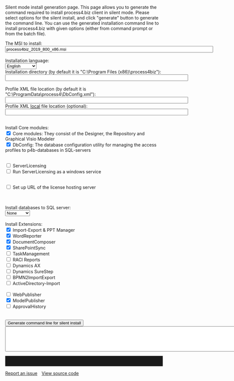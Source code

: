 Silent mode install generation page.
This page allows you to generate the command required to install process4.biz client in silent mode. Please select options for the silent install, and click "generate" button to generate the command line. You can use the generated installation command line to install process4.biz with given options (either from command prompt or from the batch file).

<style type="text/css">
    .newStyle1
    {
        margin-left: 20px;
    }
</style>

<script type="text/javascript">
    function updateState() {
        var checked_INSTALL_DB = document.getElementById("INSTALL_DB").value == 1 || document.getElementById("INSTALL_DB").value == 3;
        var checked_DB_SQL_AUTH_MODE = checked_INSTALL_DB && document.getElementById("DB_SQL_AUTH_MODE").checked;
        var checked_DEMOINSTALL_DB = document.getElementById("INSTALL_DB").value == 2 || document.getElementById("INSTALL_DB").value == 3;
        var checked_DEMODB_SQL_AUTH_MODE = checked_DEMOINSTALL_DB && document.getElementById("DEMODB_SQL_AUTH_MODE").checked;
        var setup_license_server = document.getElementById("SETUP_LICENSE_SERVER").checked;

        document.getElementById("div_INSTALL_DB").style.display = checked_INSTALL_DB ? "block" : "none";
        document.getElementById("div_DB_SQL_AUTH_MODE").style.display = checked_DB_SQL_AUTH_MODE ? "block" : "none";

        document.getElementById("div_DEMO_INSTALL_DB").style.display = checked_DEMOINSTALL_DB ? "block" : "none";
        document.getElementById("div_DEMODB_SQL_AUTH_MODE").style.display = checked_DEMODB_SQL_AUTH_MODE ? "block" : "none";

        document.getElementById("div_SERVER_LICENSE").style.display = setup_license_server ? "block" : "none";
    }

    function formatParam(id, value) {
        return (value.length == 0) ? "" : id + "=\"" + value + "\" ";
    }

    function formatCheckValue(id) {
        return formatParam(id, document.getElementById(id).checked ? "1" : "0");
    }

    function formatTextValue(id) {
        return formatParam(id, "" + document.getElementById(id).value);
    }

    function generateResultString() {
        var result = "";
        result += "msiexec "
        result += "/i \"" + document.getElementById("SRC_IMAGE").value + "\" ";
        result += "/qn ";
        result += formatTextValue("INSTALL_DIR");
        result += formatTextValue("PROFILE");
        result += formatTextValue("PROFILE_LOCAL");
        result += formatTextValue("LANGUAGE_ID");

        var lcid = document.getElementById("LANGUAGE_ID").value;
        if (lcid == 1031)
            result += "TRANSFORM=:de-DE ";
        if (lcid == 1036)
            result += "TRANSFORM=:fr-FR ";

        if (document.getElementById("SETUP_LICENSE_SERVER").checked) {
            result += formatCheckValue("SETUP_LICENSE_SERVER");

            result += formatTextValue("USE_LICENSE_SERVER");
            result += formatTextValue("LICENSE_SERVER_ONLINE");
            result += formatTextValue("LICENSE_SERVER_SERVER");
        }

        result += formatCheckValue("INSTALL_DBCONFIG");
        result += formatCheckValue("INSTALL_MODELER");

        result += formatCheckValue("INSTALL_LICENSE_SERVICE");
        if (document.getElementById("INSTALL_LICENSE_SERVICE").checked) {
            document.getElementById("INSTALL_LICENSE_FILES").checked=true
        }
        result += formatCheckValue("INSTALL_LICENSE_FILES");


        var checked_INSTALL_DB = document.getElementById("INSTALL_DB").value == 1 || document.getElementById("INSTALL_DB").value == 3;
        var checked_DEMOINSTALL_DB = document.getElementById("INSTALL_DB").value == 2 || document.getElementById("INSTALL_DB").value == 3;

        result += formatTextValue("INSTALL_DB");
        if (checked_INSTALL_DB) {
            result += formatTextValue("DB_SERVER_NAME");
            result += formatCheckValue("DB_SQL_AUTH_MODE");
            result += formatTextValue("DB_USER_NAME");
            result += formatTextValue("DB_PASSWORD");
        }
        if (checked_DEMOINSTALL_DB) {
            result += formatTextValue("DEMODB_SERVER_NAME");
            result += formatCheckValue("DEMODB_SQL_AUTH_MODE");
            result += formatTextValue("DEMODB_USER_NAME");
            result += formatTextValue("DEMODB_PASSWORD");
        }
        result += formatCheckValue("INSTALL_AXAPTA");
        result += formatCheckValue("INSTALL_EXCELIE_PPOINT");
        result += formatCheckValue("INSTALL_SURE_STEP");
        result += formatCheckValue("INSTALL_WORD_REPORTER");
        result += formatCheckValue("INSTALL_DOC_COMPOSER");
        result += formatCheckValue("INSTALL_COBIT_REPORTS");
        result += formatCheckValue("INSTALL_BPMN2_IE");
        result += formatCheckValue("INSTALL_ACTIVEDIR");
        result += formatCheckValue("INSTALL_WEB_PUBLISHER");
        result += formatCheckValue("INSTALL_WEB_PUBLISHER2");
        result += formatCheckValue("INSTALL_APPROVAL_HISTORY");
        result += formatCheckValue("INSTALL_TASK_MGMT");
        result += formatCheckValue("INSTALL_SP_SYNC");

        document.getElementById("ResultString").value = result;
    }
</script>

The MSI to install:
<br/>
<input id="SRC_IMAGE" size="80" value="process4biz_2019_800_x86.msi"></input>
<br/><br/>
Installation language:
<br/>
<select id="LANGUAGE_ID" name="LANGUAGE_ID" style="width: 100px;">
    <option selected="selected" value="1033">English</option>
    <option value="1031">German</option>
    <option value="1036">French</option>
</select>
<br/>
Installation directory (by default it is "C:\Program Files (x86)\process4biz"):
<br/>
<input id="INSTALL_DIR" name="INSTALL_DIR" size="70"></input>
<br/>
<br/>
Profile XML file location (by default it is "C:\ProgramData\process4\DbConfig.xml"):
<br/>
<input id="PROFILE" name="PROFILE" size="70"></input>
<br/>
Profile XML <u>local</u> file location (optional):
<br/>
<input id="PROFILE_LOCAL" name="PROFILE_LOCAL" size="70"></input>
<br/>
<br/>


Install Core modules:
<br/>
<input checked="checked" id="INSTALL_MODELER" name="INSTALL_MODELER" type="checkbox"></input>
<label for="INSTALL_MODELER">
   Core modules: They consist of the Designer, the Repository and Graphical Visio Modeler</label>
<br/>
<input checked="checked" id="INSTALL_DBCONFIG" name="INSTALL_DBCONFIG" type="checkbox"></input>
<label for="INSTALL_DBCONFIG">
   DbConfig: The database configuration utility for managing the access profiles to p4b-databases in SQL-servers</label>
<br/>

<br/>
<input id="INSTALL_LICENSE_FILES" name="INSTALL_LICENSE_FILES" type="checkbox"></input>
<label for="INSTALL_LICENSE_FILES">ServerLicensing</label>
<br/>
<input id="INSTALL_LICENSE_SERVICE" name="INSTALL_LICENSE_SERVICE" type="checkbox"></input>
<label for="INSTALL_LICENSE_SERVICE">Run ServerLicensing as a windows service</label>
<br/>
<br/>


<input id="SETUP_LICENSE_SERVER" name="SETUP_LICENSE_SERVER" onclick="javascript:updateState()"
    type="checkbox"></input>
Set up URL of the license hosting server
<br/>

<div class="newStyle1" id="div_SERVER_LICENSE" mce_style="display: none;" style="display: none;">

<br/>
Select the type of license:
<br/>
<select id="USE_LICENSE_SERVER" name="USE_LICENSE_SERVER" style="width: 160px;">
    <option selected="selected" value="0">ONLINE license server</option>
    <option value="1">SERVER license server</option>
</select>
<br/>

<br/>
URL of the ONLINE license hosting server (by default it is "https://registration.process4.biz,https://registration2.process4.biz,https://registration3.process4.biz"):
<br/>
<input id="LICENSE_SERVER_ONLINE" name="LICENSE_SERVER_ONLINE" size="100" value="https://registration.process4.biz,https://registration2.process4.biz,https://registration3.process4.biz"></input>
<br/>

URL of the SERVER license hosting server:
<br/>
<input id="LICENSE_SERVER_SERVER" name="LICENSE_SERVER_SERVER" size="100"></input>
<br/>
</div>

<br/>
<br/>


<label for="INSTALL_DB">
Install databases to SQL server:
</label>
<br/>
<select id="INSTALL_DB" name="INSTALL_DB" onchange="javascript:updateState();">
    <option selected="selected" value="0">None</option>
    <option value="1">EmptyDB</option>
    <option value="2">DemoDB</option>
    <option value="3">Both</option>
</select>
<br/>
<div class="newStyle1" id="div_INSTALL_DB" mce_style="display: none;" style="display: none;">
    <br/>
    <b>Settings for EmptyDB</b><br/>
    SQL Server Instance name (required):
    <br/>
    <input id="DB_SERVER_NAME" name="DB_SERVER_NAME" value=".\SQLExpress"></input>
    <br/>
    <input id="DB_SQL_AUTH_MODE" name="DB_SQL_AUTH_MODE" onclick="javascript:updateState()"
        type="checkbox"></input>
    <label for="DB_SQL_AUTH_MODE">
        Use SQL Server Authentication (by default Windows Authentication is used)</label>
    <div class="newStyle1" id="div_DB_SQL_AUTH_MODE" mce_style="display: none;" style="display: none;">
        <br/>
        User name (required):
        <br/>
        <input id="DB_USER_NAME" name="DB_USER_NAME" value="sa"></input>
        <br/>
        Password (required):<br/>
        <input id="DB_PASSWORD" name="DB_PASSWORD" type="password"></input>
    </div>
</div>
<div class="newStyle1" id="div_DEMO_INSTALL_DB" mce_style="display: none;" style="display: none;">
    <br/>
    <b>Settings for demo DB</b><br/>
    SQL Server Instance name (required):
    <br/>
    <input id="DEMODB_SERVER_NAME" name="DEMODB_SERVER_NAME" value=".\SQLExpress"></input>
    <br/>
    <input id="DEMODB_SQL_AUTH_MODE" name="DEMODB_SQL_AUTH_MODE" onclick="javascript:updateState()"
        type="checkbox"></input>
    <label for="DEMODB_SQL_AUTH_MODE">
        Use SQL Server Authentication (by default Windows Authentication is used)</label>
    <div class="newStyle1" id="div_DEMODB_SQL_AUTH_MODE" mce_style="display: none;" style="display: none;">
        <br/>
        User name (required):
        <br/>
        <input id="DEMODB_USER_NAME" name="DB_USER_NAME" value="sa"></input>
        <br/>
        Password (required):
        <br/>
        <input id="DEMODB_PASSWORD" name="DEMODB_PASSWORD" type="password"></input>
    </div>
</div>
<br/>
Install Extensions:
<br/>
<input checked="checked" id="INSTALL_EXCELIE_PPOINT" name="INSTALL_EXCELIE_PPOINT" type="checkbox"></input>
<label for="INSTALL_EXCELIE_PPOINT">
    Import-Export & PPT Manager</label>
<br/>
<input checked="checked" id="INSTALL_WORD_REPORTER" name="INSTALL_WORD_REPORTER" type="checkbox"></input> 
<label for="INSTALL_WORD_REPORTER"> 
    WordReporter</label>
<br/>
<input checked="checked" id="INSTALL_DOC_COMPOSER" name="INSTALL_DOC_COMPOSER" type="checkbox"></input>
<label for="INSTALL_DOC_COMPOSER">
    DocumentComposer</label>
<br/>
<input checked="checked" id="INSTALL_SP_SYNC" name="INSTALL_SP_SYNC" type="checkbox"></input>
<label for="INSTALL_SP_SYNC">
    SharePointSync</label>
<br/><input id="INSTALL_TASK_MGMT" name="INSTALL_TASK_MGMT" type="checkbox"></input>
<label for="INSTALL_TASK_MGMT">
    TaskManagement</label>
<br/>
<input id="INSTALL_COBIT_REPORTS" name="INSTALL_COBIT_REPORTS" type="checkbox"></input>
<label for="INSTALL_COBIT_REPORTS">
    RACI Reports</label>
<br/>
<input id="INSTALL_AXAPTA" name="INSTALL_AXAPTA" type="checkbox"></input>
<label for="INSTALL_AXAPTA">
    Dynamics AX</label>
<br/> 
<input id="INSTALL_SURE_STEP" name="INSTALL_SURE_STEP" type="checkbox"></input> 
<label for="INSTALL_SURE_STEP"> 
    Dynamics SureStep</label> 
<br/>
<input id="INSTALL_BPMN2_IE" name="INSTALL_BPMN2_IE" type="checkbox"></input>
<label for="INSTALL_BPMN2_IE">
    BPMN2ImportExport</label>
<br/>
<input id="INSTALL_ACTIVEDIR" name="INSTALL_ACTIVEDIR" type="checkbox"></input>
<label for="INSTALL_ACTIVEDIR">
    ActiveDirectory-Import</label>
<br/>


<br/>
<input id="INSTALL_WEB_PUBLISHER" name="INSTALL_WEB_PUBLISHER" type="checkbox"></input>
<label for="INSTALL_WEB_PUBLISHER">
    WebPublisher</label>
<br/>
<input checked="checked" id="INSTALL_WEB_PUBLISHER2" name="INSTALL_WEB_PUBLISHER2" type="checkbox"></input>
<label for="INSTALL_WEB_PUBLISHER2">
    ModelPublisher</label>
<br/>
<input id="INSTALL_APPROVAL_HISTORY" name="INSTALL_APPROVAL_HISTORY" type="checkbox"></input>
<label for="INSTALL_APPROVAL_HISTORY">
    ApprovalHistory</label>
<br/>
<br/>
<br/>
<input id="GenerateButton" name="Button1" onclick="javascript:generateResultString()"
    type="button" value="Generate command line for silent install"></input>
<br/>
<textarea cols="120" id="ResultString" name="S1" rows="5"></textarea>
<br/>

<hr style="padding-top:2rem" />
<a href="https://github.com/process4/docs/issues" target="_blank" class="bgw btn btn-primary btn-lg shadow-sm">Report an issue</a>
<a href="https://github.com/process4/docs" target="_blank" class="bgw btn btn-primary btn-lg shadow-sm" style="margin-left:10px;">View source code</a>